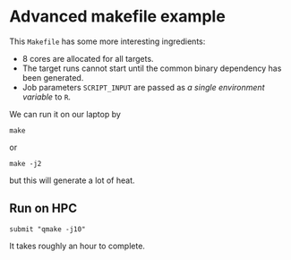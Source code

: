 Advanced makefile example
=========================

This `Makefile` has some more interesting ingredients:

* 8 cores are allocated for all targets.
* The target runs cannot start until the common binary dependency has been generated.
* Job parameters `SCRIPT_INPUT` are passed as *a single environment variable* to `R`.

We can run it on our laptop by

`make`

or

`make -j2`

but this will generate a lot of heat.

## Run on HPC

```shell
submit "qmake -j10"
```

It takes roughly an hour to complete.
